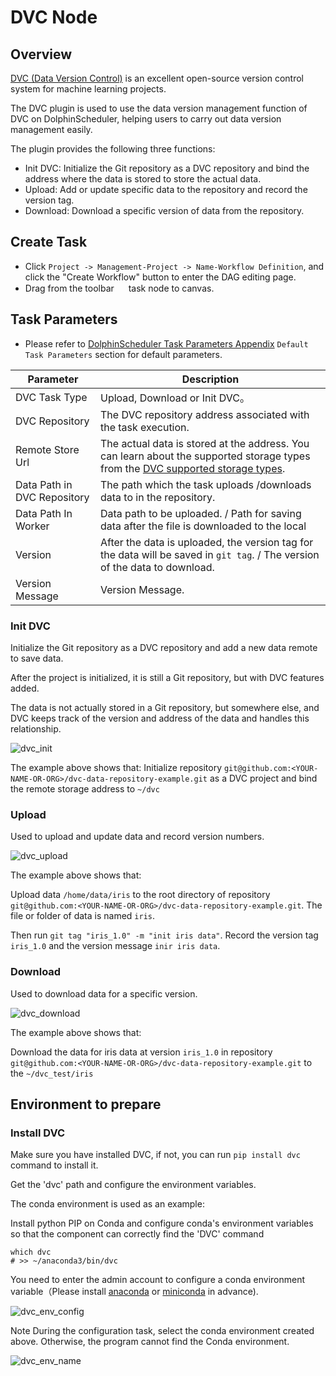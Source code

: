 # DVC Node

## Overview

[DVC (Data Version Control)](https://dvc.org) is an excellent open-source  version control system for machine learning projects.

The DVC plugin is used to use the data version management function of DVC on DolphinScheduler, helping users to carry out data version management easily.

The plugin provides the following three functions:

- Init DVC: Initialize the Git repository as a DVC repository and bind the address where the data is stored to store the actual data.
- Upload: Add or update specific data to the repository and record the version tag.
- Download: Download a specific version of data from the repository.

## Create Task

- Click `Project -> Management-Project -> Name-Workflow Definition`, and click the "Create Workflow" button to enter the
  DAG editing page.
- Drag from the toolbar <img src="../../../../img/tasks/icons/dvc.png" width="15"/> task node to canvas.

## Task Parameters

[//]: # (TODO: use the commented anchor below once our website template supports this syntax)
[//]: # (- Please refer to [DolphinScheduler Task Parameters Appendix]&#40;appendix.md#default-task-parameters&#41; `Default Task Parameters` section for default parameters.)

- Please refer to [DolphinScheduler Task Parameters Appendix](appendix.md) `Default Task Parameters` section for default parameters.

|        **Parameter**        |                                                                                               **Description**                                                                                               |
|-----------------------------|-------------------------------------------------------------------------------------------------------------------------------------------------------------------------------------------------------------|
| DVC Task Type               | Upload, Download or Init DVC。                                                                                                                                                                               |
| DVC Repository              | The DVC repository address associated with the task execution.                                                                                                                                              |
| Remote Store Url            | The actual data is stored at the address. You can learn about the supported storage types from the [DVC supported storage types](https://dvc.org/doc/command-reference/remote/add#supported-storage-types). |
| Data Path in DVC Repository | The path which the task uploads /downloads data to in the repository.                                                                                                                                       |
| Data Path In Worker         | Data path to be uploaded. / Path for saving data after the file is downloaded to the local                                                                                                                  |
| Version                     | After the data is uploaded, the version tag for the data will be saved in `git tag`. / The version of the data to download.                                                                                 |
| Version Message             | Version Message.                                                                                                                                                                                            |

### Init DVC

Initialize the Git repository as a DVC repository and add a new data remote to save data.

After the project is initialized, it is still a Git repository, but with DVC features added.

The data is not actually stored in a Git repository, but somewhere else, and DVC keeps track of the version and address of the data and handles this relationship.

![dvc_init](../../../../img/tasks/demo/dvc_init.png)

The example above shows that:
Initialize repository `git@github.com:<YOUR-NAME-OR-ORG>/dvc-data-repository-example.git` as a DVC project and bind the remote storage address to `~/dvc`

### Upload

Used to upload and update data and record version numbers.

![dvc_upload](../../../../img/tasks/demo/dvc_upload.png)

The example above shows that:

Upload data `/home/data/iris` to the root directory of repository `git@github.com:<YOUR-NAME-OR-ORG>/dvc-data-repository-example.git`. The file or folder of data is named `iris`.

Then run `git tag "iris_1.0" -m "init iris data"`. Record the version tag `iris_1.0` and the version message `inir iris data`.

### Download

Used to download data for a specific version.

![dvc_download](../../../../img/tasks/demo/dvc_download.png)

The example above shows that:

Download the data for iris data at version `iris_1.0` in repository `git@github.com:<YOUR-NAME-OR-ORG>/dvc-data-repository-example.git` to the `~/dvc_test/iris`

## Environment to prepare

### Install DVC

Make sure you have installed DVC, if not, you can run `pip install dvc` command to install it.

Get the 'dvc' path and configure the environment variables.

The conda environment is used as an example:

Install python PIP on Conda and configure conda's environment variables so that the component can correctly find the 'DVC' command

```shell
which dvc
# >> ~/anaconda3/bin/dvc
```

You need to enter the admin account to configure a conda environment variable（Please
install [anaconda](https://docs.continuum.io/anaconda/install/)
or [miniconda](https://docs.conda.io/en/latest/miniconda.html#installing) in advance).

![dvc_env_config](../../../../img/tasks/demo/dvc_env_config.png)

Note During the configuration task, select the conda environment created above. Otherwise, the program cannot find the
Conda environment.

![dvc_env_name](../../../../img/tasks/demo/dvc_env_name.png)
